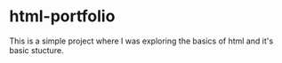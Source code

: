 # html-portfolio
This is a simple project where I was exploring the basics of html and it's basic stucture.
